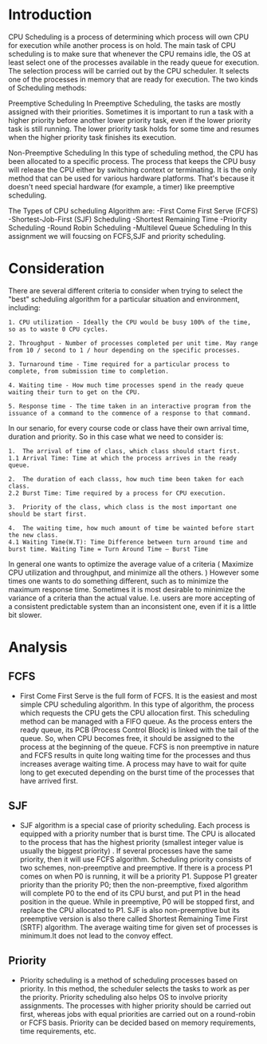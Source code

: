 


# Introduction

CPU Scheduling is a process of determining which process will own CPU for execution while another process is on hold. 
The main task of CPU scheduling is to make sure that whenever the CPU remains idle, the OS at least select one of the 
processes available in the ready queue for execution. The selection process will be carried out by the CPU scheduler. 
It selects one of the processes in memory that are ready for execution.
The two kinds of Scheduling methods:

Preemptive Scheduling
In Preemptive Scheduling, the tasks are mostly assigned with their priorities. Sometimes it is important to run a task 
with a higher priority before another lower priority task, even if the lower priority task is still running. The lower 
priority task holds for some time and resumes when the higher priority task finishes its execution.

Non-Preemptive Scheduling
In this type of scheduling method, the CPU has been allocated to a specific process. The process that keeps the CPU busy 
will release the CPU either by switching context or terminating. It is the only method that can be used for various 
hardware platforms. That's because it doesn't need special hardware (for example, a timer) like preemptive scheduling.

The Types of CPU scheduling Algorithm are:
-First Come First Serve (FCFS)
-Shortest-Job-First (SJF) Scheduling
-Shortest Remaining Time
-Priority Scheduling
-Round Robin Scheduling
-Multilevel Queue Scheduling
In this assignment we will foucsing on FCFS,SJF and priority scheduling.

# Consideration


There are several different criteria to consider when trying to select the "best" scheduling algorithm for a particular situation and environment, including:

	1. CPU utilization - Ideally the CPU would be busy 100% of the time, so as to waste 0 CPU cycles.

	2. Throughput - Number of processes completed per unit time. May range from 10 / second to 1 / hour depending on the specific processes.

	3. Turnaround time - Time required for a particular process to complete, from submission time to completion.

	4. Waiting time - How much time processes spend in the ready queue waiting their turn to get on the CPU.

	5. Response time - The time taken in an interactive program from the issuance of a command to the commence of a response to that command.

In our senario, for every course code or class have their own arrival time, duration and priority. So in this case what we need to consider is:

	1.  The arrival of time of class, which class should start first.
	1.1 Arrival Time: Time at which the process arrives in the ready queue.

	2.  The duration of each classs, how much time been taken for each class.
	2.2 Burst Time: Time required by a process for CPU execution.

	3.  Priority of the class, which class is the most important one should be start first.

	4.  The waiting time, how much amount of time be wainted before start the new class.
	4.1 Waiting Time(W.T): Time Difference between turn around time and burst time. Waiting Time = Turn Around Time – Burst Time

In general one wants to optimize the average value of a criteria ( Maximize CPU utilization and throughput, and minimize 
all the others. ) However some times one wants to do something different, such as to minimize the maximum response time.
Sometimes it is most desirable to minimize the variance of a criteria than the actual value. I.e. users are more accepting 
of a consistent predictable system than an inconsistent one, even if it is a little bit slower.

# Analysis

## FCFS
- First Come First Serve is the full form of FCFS. It is the easiest and most simple CPU scheduling algorithm. In this type 
of algorithm, the process which requests the CPU gets the CPU allocation first. This scheduling method can be managed 
with a FIFO queue.
As the process enters the ready queue, its PCB (Process Control Block) is linked with the tail of the queue. So, 
when CPU becomes free, it should be assigned to the process at the beginning of the queue.
FCFS is non preemptive in nature and FCFS results in quite long waiting time for the processes and thus increases average waiting time.
A process may have to wait for quite long to get executed depending on the burst time of the processes that have arrived first.

## SJF
- SJF algorithm is a special case of priority scheduling. Each process is equipped with a priority number that is burst time. The
CPU is allocated to the process that has the highest priority (smallest integer value is usually the biggest priority) . If several
processes have the same priority, then it will use FCFS algorithm. Scheduling priority consists of two schemes, non-preemptive and
preemptive. If there is a process P1 comes on when P0 is running, it will be a priority P1. Suppose P1 greater priority than the
priority P0; then the non-preemptive, fixed algorithm will complete P0 to the end of its CPU burst, and put P1 in the head position
in the queue. While in preemptive, P0 will be stopped first, and replace the CPU allocated to P1.
SJF is also non-preemptive but its preemptive version is also there called Shortest Remaining Time First (SRTF) algorithm.
The average waiting time for given set of processes is minimum.It does not lead to the convoy effect.

## Priority

- Priority scheduling is a method of scheduling processes based on priority. In this method, the scheduler selects the tasks 
to work as per the priority.
Priority scheduling also helps OS to involve priority assignments. The processes with higher priority should be carried out 
first, whereas jobs with equal priorities are carried out on a round-robin or FCFS basis. Priority can be decided based on 
memory requirements, time requirements, etc.

